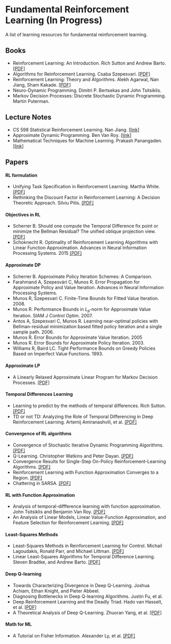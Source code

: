 # Fundamental Reinforcement Learning (In Progress)
A list of learning resources for fundamental reinforcement learning.

Books
---
* Reinforcement Learning: An Introduction. Rich Sutton and Andrew Barto. [[PDF]](http://www.incompleteideas.net/book/the-book-2nd.html)
* Algorithms for Reinforcement Learning. Csaba Szepesvari. [[PDF]](https://sites.ualberta.ca/~szepesva/RLBook.html)
* Reinforcement Learning: Theory and Algorithms. Alekh Agarwal, Nan Jiang, Sham Kakade. [[PDF]](https://rltheorybook.github.io/rl_monograph_AJK.pdf)
* Neuro-Dynamic Programming. Dimitri P. Bertsekas and John Tsitsiklis. 
* Markov Decision Processes: Discrete Stochastic Dynamic Programming. Martin Puterman.

Lecture Notes
---
* CS 598 Statistical Reinforcement Learning. Nan Jiang. [[link]](https://nanjiang.cs.illinois.edu/cs598/)
* Approximate Dynamic Programming. Ben Van Roy. [[link]](https://homes.cs.washington.edu/~todorov/courses/amath579/VanRoy_notes.pdf)
* Mathematical Techniques for Machine Learning. Prakash Panangaden. [[link]](https://www.cs.mcgill.ca/~prakash/Courses/599/comp599.html)

Papers
---
#### RL formulation
* Unifying Task Specification in Reinforcement Learning. Martha White. [[PDF]](http://proceedings.mlr.press/v70/white17a/white17a.pdf)  
* Rethinking the Discount Factor in Reinforcement Learning: A Decision Theoretic Approach. Silviu Pitis. [[PDF]](https://arxiv.org/pdf/1902.02893.pdf)

#### Objectives in RL
* Scherrer B. Should one compute the Temporal Difference fix point or minimize the Bellman Residual? The unified oblique projection view. [[PDF]](http://arxiv.org/abs/1011.4362)
* Schoknecht R. Optimality of Reinforcement Learning Algorithms with Linear Function Approximation. Advances in Neural Information Processing Systems. 2015 [[PDF]](http://papers.nips.cc/paper/2322-optimality-of-reinforcement-learning-algorithms-with-linear-function-approximation.pdf)

#### Approximate DP
* Scherrer B.  Approximate Policy Iteration Schemes: A Comparison. 
* Farahmand A, Szepesvári C, Munos R. Error Propagation for Approximate Policy and Value Iteration. Advances in Neural Information Processing Systems.
* Munos R, Szepesvari C. Finite-Time Bounds for Fitted Value Iteration. 2008.
* Munos R. Performance Bounds in $L_p$‐norm for Approximate Value Iteration. SIAM J Control Optim. 2007.
* Antos A, Szepesvari C, Munos R. Learning near-optimal policies with Bellman-residual minimization based fitted policy iteration and a single sample path. 2006.
* Munos R. Error Bounds for Approximate Value Iteration. 2005
* Munos R. Error Bounds for Approximate Policy Iteration. 2003.
* Williams R, Baird LC. Tight Performance Bounds on Greedy Policies Based on Imperfect Value Functions. 1993.

#### Approximate LP
* A Linearly Relaxed Approximate Linear Program for Markov Decision Processes. [[PDF]](https://sites.ualberta.ca/~szepesva/papers/2018-lralp-ieee-tac.pdf)

#### Temporal Differences Learning
* Learning to predict by the methods of temporal differences. Rich Sutton. [[PDF]](http://citeseerx.ist.psu.edu/viewdoc/download?doi=10.1.1.132.7760&rep=rep1&type=pdf)
* TD or not TD: Analyzing the Role of Temporal Differencing in Deep Reinforcement Learning. Artemij Amiranashvili, et al. [[PDF]](https://arxiv.org/pdf/1806.01175.pdf)

#### Convergence of RL algorithms
* Convergence of Stochastic Iterative Dynamic Programming Algorithms. [[PDF]](https://papers.nips.cc/paper/764-convergence-of-stochastic-iterative-dynamic-programming-algorithms.pdf)
* Q-Learning. Christopher Watkins and Peter Dayan. [[PDF]](http://www.gatsby.ucl.ac.uk/~dayan/papers/cjch.pdf)
* Convergence Results for Single-Step On-Policy Reinforcement-Learning Algorithms. [[PDF]](https://sites.ualberta.ca/~szepesva/papers/singh98convergence.pdf)
* Reinforcement Learning with Function Approximation Converges to a Region. [[PDF]](https://pdfs.semanticscholar.org/6f36/fa118e757ce917b7a03664768787d8b9bb62.pdf)
* Chattering in SARSA. [[PDF]](http://citeseerx.ist.psu.edu/viewdoc/download?doi=10.1.1.35.325&rep=rep1&type=pdf)

#### RL with Function Approximation
* Analysis of temporal-diffference learning with function approximation. John Tsitsiklis and Benjamin Van Roy. [[PDF]](http://www.mit.edu/~jnt/Papers/J063-97-bvr-td.pdf)
* An Analysis of Linear Models, Linear Value-Function Approximation, and Feature Selection for Reinforcement Learning. [[PDF]](https://users.cs.duke.edu/~parr/icml08.pdf)

#### Least-Squares Methods
* Least-Squares Methods in Reinforcement Learning for Control. Michail Lagoudakis, Ronald Parr, and Michael Littman. [[PDF]](https://users.cs.duke.edu/~parr/setn02.pdf)
* Linear Least-Squares Algorithms for Temporal Difference Learning. Steven Bradtke, and Andrew Barto. [[PDF]](https://scholarworks.umass.edu/cgi/viewcontent.cgi?article=1016&context=cs_faculty_pubs)

#### Deep Q-learning
* Towards Characterizing Divergence in Deep Q-Learning. Joshua Achiam, Ethan Knight, and Pieter Abbeel.
* Diagnosing Bottlenecks in Deep Q-learning Algorithms. Justin Fu, et al. 
* Deep Reinforcement Learning and the Deadly Triad. Hado van Hasselt, et al. [[PDF]](https://arxiv.org/pdf/1812.02648.pdf)
* A Theoretical Analysis of Deep Q-Learning. Zhuoran Yang, et al. [[PDF]](https://arxiv.org/pdf/1901.00137.pdf)

#### Math for ML
* A Tutorial on Fisher Information. Alexander Ly, et al. [[PDF]](https://arxiv.org/pdf/1705.01064.pdf)
